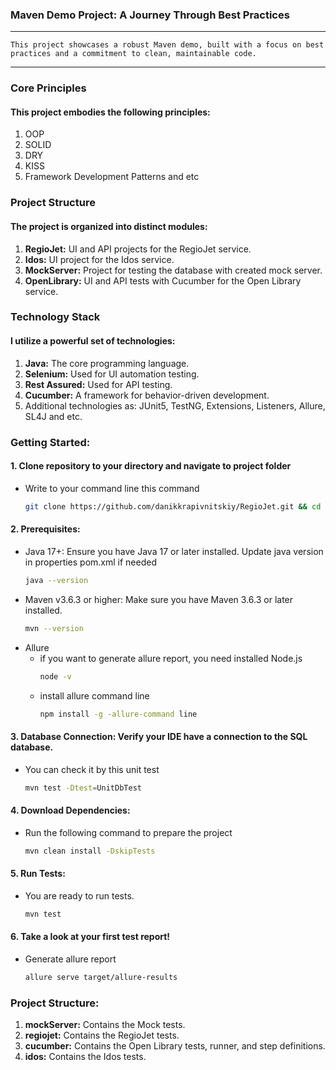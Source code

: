 ### Maven Demo Project: A Journey Through Best Practices

---

    This project showcases a robust Maven demo, built with a focus on best practices and a commitment to clean, maintainable code.

---

### Core Principles

#### This project embodies the following principles:
1. OOP
2. SOLID
3. DRY
4. KISS
5. Framework Development Patterns and etc

### Project Structure
#### The project is organized into distinct modules:
1. __RegioJet:__ UI and API projects for the RegioJet service.
2. __Idos:__ UI project for the Idos service.
3. __MockServer:__ Project for testing the database with created mock server.
4. __OpenLibrary:__ UI and API tests with Cucumber for the Open Library service.

### Technology Stack
#### I utilize a powerful set of technologies:
1. __Java:__ The core programming language.
2. __Selenium:__ Used for UI automation testing.
3. __Rest Assured:__ Used for API testing.
4. __Cucumber:__ A framework for behavior-driven development.
5. Additional technologies as: JUnit5, TestNG, Extensions, Listeners, Allure, SL4J and etc.

### Getting Started:
#### 1. Clone repository to your directory and navigate to project folder
- Write to your command line this command
    ```bash
    git clone https://github.com/danikkrapivnitskiy/RegioJet.git && cd RegioJet
    ```
#### 2. Prerequisites:
- Java 17+: Ensure you have Java 17 or later installed. Update java version in properties pom.xml if needed
    ```bash
    java --version
    ```
- Maven v3.6.3 or higher: Make sure you have Maven 3.6.3 or later installed.
    ```bash
    mvn --version
    ```
- Allure 
  - if you want to generate allure report, you need installed Node.js
      ```bash
      node -v
      ```
  - install allure command line
    ```bash
    npm install -g -allure-command line
    ```

#### 3. Database Connection: Verify your IDE have a connection to the SQL database.
- You can check it by this unit test
    ```bash
    mvn test -Dtest=UnitDbTest
    ```
#### 4. Download Dependencies:
- Run the following command to prepare the project
    ```bash
    mvn clean install -DskipTests
    ```
#### 5. Run Tests:
- You are ready to run tests.
    ```bash
    mvn test
    ```
#### 6. Take a look at your first test report!
- Generate allure report
    ```bash
    allure serve target/allure-results
    ```
### Project Structure:
1. __mockServer:__ Contains the Mock tests.
2. __regiojet:__ Contains the RegioJet tests.
3. __cucumber:__ Contains the Open Library tests, runner, and step definitions.
4. __idos:__ Contains the Idos tests.